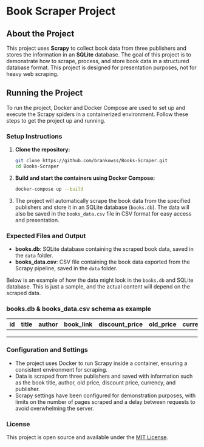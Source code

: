 # Book Scraper Project

## About the Project
This project uses **Scrapy** to collect book data from three publishers and stores the information in an **SQLite** database. The goal of this project is to demonstrate how to scrape, process, and store book data in a structured database format. This project is designed for presentation purposes, not for heavy web scraping.

## Running the Project
To run the project, Docker and Docker Compose are used to set up and execute the Scrapy spiders in a containerized environment. Follow these steps to get the project up and running.

### Setup Instructions

1. **Clone the repository:**
    ```bash
    git clone https://github.com/brankowss/Books-Scraper.git
    cd Books-Scraper
    ```

2. **Build and start the containers using Docker Compose:**
    ```bash
    docker-compose up --build
    ```

3. The project will automatically scrape the book data from the specified publishers and store it in an SQLite database (`books.db`). The data will also be saved in the `books_data.csv` file in CSV format for easy access and presentation.

### Expected Files and Output
- **books.db**: SQLite database containing the scraped book data, saved in the `data` folder.
- **books_data.csv**: CSV file containing the book data exported from the Scrapy pipeline, saved in the `data` folder.

Below is an example of how the data might look in the `books.db` and SQLite database. This is just a sample, and the actual content will depend on the scraped data.

### books.db & books_data.csv schema as example 

| id | title | author | book_link | discount_price | old_price | currency | publisher |
|----|-------|--------|-----------|----------------|-----------|----------|-----------|
|    |       |        |           |                |           |          |           |
|    |       |        |           |                |           |          |           |
|    |       |        |           |                |           |          |           |


### Configuration and Settings
- The project uses Docker to run Scrapy inside a container, ensuring a consistent environment for scraping.
- Data is scraped from three publishers and saved with information such as the book title, author, old price, discount price, currency, and publisher.
- Scrapy settings have been configured for demonstration purposes, with limits on the number of pages scraped and a delay between requests to avoid overwhelming the server.

### License
This project is open source and available under the [MIT License](LICENSE).


